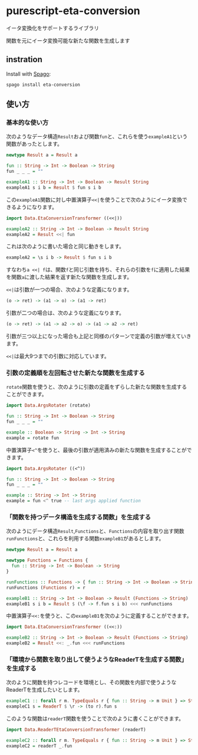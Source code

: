 # purescript-eta-conversion

イータ変換化をサポートするライブラリ

関数を元にイータ変換可能な新たな関数を生成します

## instration
Install with [Spago](https://github.com/purescript/spago):
```
spago install eta-conversion
```

## 使い方
### 基本的な使い方
次のようなデータ構造`Result`および関数`fun`と、これらを使う`exampleA1`という関数があったとします。
```haskell
newtype Result a = Result a

fun :: String -> Int -> Boolean -> String
fun _ _ _ = ""

exampleA1 :: String -> Int -> Boolean -> Result String
exampleA1 s i b = Result $ fun s i b
```
この`exampleA1`関数に対し中置演算子`<<|`を使うことで次のようにイータ変換できるようになります。
```haskell
import Data.EtaConversionTransformer ((<<|))

exampleA2 :: String -> Int -> Boolean -> Result String
exampleA2 = Result <<| fun
```
これは次のように書いた場合と同じ動きをします。
```haskell
exampleA2 = \s i b -> Result $ fun s i b
```
すなわち`a <<| f`は、関数`f`と同じ引数を持ち、それらの引数を`f`に適用した結果を関数`a`に渡した結果を返す新たな関数を生成します。

`<<|`は引数が一つの場合、次のような定義になります。
```haskell
(o -> ret) -> (a1 -> o) -> (a1 -> ret)
```
引数が二つの場合は、次のような定義になります。
```haskell
(o -> ret) -> (a1 -> a2 -> o) -> (a1 -> a2 -> ret)
```
引数が三つ以上になった場合も上記と同様のパターンで定義の引数が増えていきます。

`<<|`は最大9つまでの引数に対応しています。

### 引数の定義順を左回転させた新たな関数を生成する
`rotate`関数を使うと、次のように引数の定義をずらした新たな関数を生成することができます。
```haskell
import Data.ArgsRotater (rotate)

fun :: String -> Int -> Boolean -> String
fun _ _ _ = ""

example :: Boolean -> String -> Int -> String
example = rotate fun
```
中置演算子`<^`を使うと、最後の引数が適用済みの新たな関数を生成することができます。
```haskell
import Data.ArgsRotater ((<^))

fun :: String -> Int -> Boolean -> String
fun _ _ _ = ""

example :: String -> Int -> String
example = fun <^ true -- last args applied function
```

### 「関数を持つデータ構造を生成する関数」を生成する
次のようにデータ構造`Result`,`Functions`と、`Functions`の内容を取り出す関数`runFunctions`と、これらを利用する関数`exampleB1`があるとします。
```haskell
newtype Result a = Result a

newtype Functions = Functions {
  fun :: String -> Int -> Boolean -> String
}

runFunctions :: Functions -> { fun :: String -> Int -> Boolean -> String }
runFunctions (Functions r) = r

exampleB1 :: String -> Int -> Boolean -> Result (Functions -> String)
exampleB1 s i b = Result $ (\f -> f.fun s i b) <<< runFunctions
```
中置演算子`<<:`を使うと、この`exampleB1`を次のように定義することができます。
```haskell
import Data.EtaConversionTransformer ((<<:))

exampleB2 :: String -> Int -> Boolean -> Result (Functions -> String)
exampleB2 = Result <<: _.fun <<< runFunctions
```
### 「環境から関数を取り出して使うようなReaderTを生成する関数」を生成する
次のように関数を持つレコードを環境とし、その関数を内部で使うようなReaderTを生成したいとします。
```haskell
exampleC1 :: forall r m. TypeEquals r { fun :: String -> m Unit } => String -> ReaderT r m Unit
exampleC1 s = ReaderT $ \r -> (to r).fun s
```
このような関数は`readerT`関数を使うことで次のように書くことができます。
```haskell
import Data.ReaderTEtaConversionTransformer (readerT)

exampleC2 :: forall r m. TypeEquals r { fun :: String -> m Unit } => String -> ReaderT r m Unit
exampleC2 = readerT _.fun
```